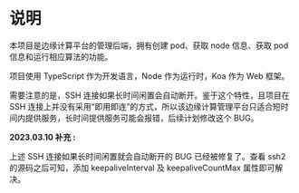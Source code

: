 # 说明

本项目是边缘计算平台的管理后端，拥有创建 pod、获取 node 信息、获取 pod 信息和运行相应算法的功能。

项目使用 TypeScript 作为开发语言，Node 作为运行时，Koa 作为 Web 框架。

需要注意的是，SSH 连接如果长时间闲置会自动断开。鉴于这个特性，且项目在 SSH 连接上并没有采用“即用即连”的方式，所以该边缘计算管理平台只适合短时间内提供服务，长时间提供服务可能会报错，后续计划修改这个 BUG。

**2023.03.10 补充 :** 

上述 SSH 连接如果长时间闲置就会自动断开的 BUG 已经被修复了。查看 ssh2 的源码之后可知，添加 keepaliveInterval 及 keepaliveCountMax 属性即可解决。
